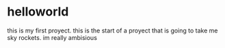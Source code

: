 helloworld
==========

this is my first proyect.
this is the start of a proyect that is going to take me sky rockets. im really ambisious 
